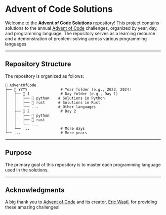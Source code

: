# Advent of Code Solutions

Welcome to the **Advent of Code Solutions** repository! This project contains solutions to the annual [Advent of Code](https://adventofcode.com/) challenges, organized by year, day, and programming language. The repository serves as a learning resource and a demonstration of problem-solving across various programming languages.

---

## Repository Structure

The repository is organized as follows:

```
📂 AdventOfCode
├── 📂 YYYY               # Year folder (e.g., 2023, 2024)
│   ├── 📂 1              # Day folder (e.g., Day 1)
│   │   ├── 📂 python    # Solutions in Python
│   │   ├── 📂 rust      # Solutions in Rust
│   │   └── ...         # Other languages
│   ├── 📂 2              # Day 2
│   │   ├── 📂 python
│   │   ├── 📂 rust
│   │   └── ...
│   └── ...              # More days
└── ...                  # More years
```

---

## Purpose

The primary goal of this repository is to master each programming language used in the solutions.

---

## Acknowledgments

A big thank you to [Advent of Code](https://adventofcode.com/) and its creator, [Eric Wastl](https://was.tl/), for providing these amazing challenges!
